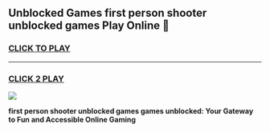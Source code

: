 
## Unblocked Games first person shooter unblocked games Play Online 👋
<h3>
<a href="https://news.freeplayer.one?title=first_person_shooter_unblocked_games&ref=17F">CLICK TO PLAY</a></h3>
<hr>

<h3>
<a href="https://news.freeplayer.one?title=first_person_shooter_unblocked_games&ref=17F">CLICK 2 PLAY</a>
  
</h3>

<a href="https://news.freeplayer.one?title=first_person_shooter_unblocked_games&ref=17F/"><img src="https://clearcache.store/games.png"></a>


**first person shooter unblocked games games unblocked: Your Gateway to Fun and Accessible Online Gaming**
